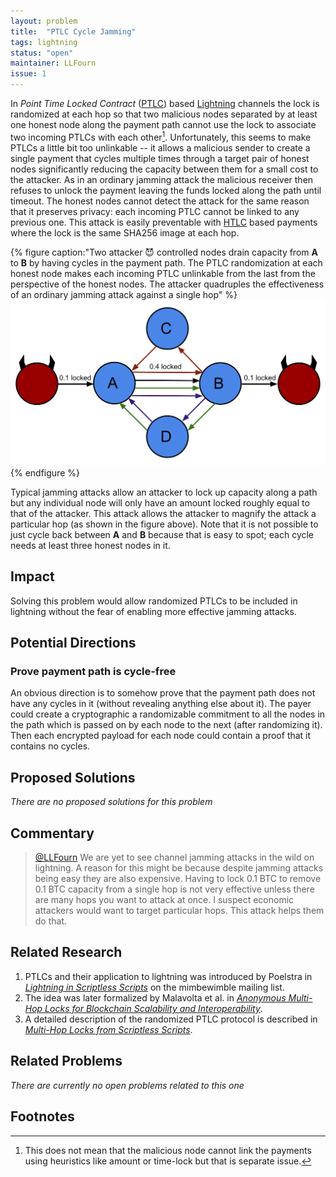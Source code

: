 ```yaml
---
layout: problem
title:  "PTLC Cycle Jamming"
tags: lightning
status: "open"
maintainer: LLFourn
issue: 1
---
```


In *Point Time Locked Contract* ([PTLC]) based [Lightning] channels the lock is randomized at each hop so that two malicious nodes separated by at least one honest node along the payment path cannot use the lock to associate two incoming PTLCs with each other[^1].
Unfortunately, this seems to make PTLCs a little bit too unlinkable -- it allows a malicious sender to create a single payment that cycles multiple times through a target pair of honest nodes significantly reducing the capacity between them for a small cost to the attacker.
As in an ordinary jamming attack the malicious receiver then refuses to unlock the payment leaving the funds locked along the path until timeout.
The honest nodes cannot detect the attack for the same reason that it preserves privacy: each incoming PTLC cannot be linked to any previous one.
This attack is easily preventable with [HTLC] based payments where the lock is the same SHA256 image at each hop.

{% figure caption:"Two attacker 😈 controlled nodes drain capacity from **A** to **B** by having cycles in the payment path. The PTLC randomization at each honest node makes each incoming PTLC unlinkable from the last from the perspective of the honest nodes. The attacker quadruples the effectiveness of an ordinary jamming attack against a single hop" %}
![cycle attack](/assets/cycle-attack.svg)
{% endfigure %}

Typical jamming attacks allow an attacker to lock up capacity along a path but any individual node will only have an amount locked roughly equal to that of the attacker.
This attack allows the attacker to magnify the attack a particular hop (as shown in the figure above).
Note that it is not possible to just cycle back between **A** and **B** because that is easy to spot; each cycle needs at least three honest nodes in it.

## Impact

Solving this problem would allow randomized PTLCs to be included in lightning without the fear of enabling more effective jamming attacks.

## Potential Directions

### Prove payment path is cycle-free

An obvious direction is to somehow prove that the payment path does not have any cycles in it (without revealing anything else about it).
The payer could create a cryptographic a randomizable commitment to all the nodes in the path which is passed on by each node to the next (after randomizing it).
Then each encrypted payload for each node could contain a proof that it contains no cycles.

## Proposed Solutions

*There are no proposed solutions for this problem*

## Commentary


> <a href="https://twitter.com/LLFourn"> @LLFourn</a> We are yet to see channel jamming attacks in the wild on lightning.
> A reason for this might be because despite jamming attacks being easy they are also expensive.
> Having to lock 0.1 BTC to remove 0.1 BTC capacity from a single hop is not very effective unless there are many hops you want to attack at once.
> I suspect economic attackers would want to target particular hops. This attack helps them do that.

## Related Research

1. PTLCs and their application to lightning was introduced by Poelstra in [*Lightning in Scriptless Scripts*](https://lists.launchpad.net/mimblewimble/msg00086.html) on the mimbewimble mailing list.
2. The idea was later formalized by Malavolta et al. in [*Anonymous Multi-Hop Locks for Blockchain Scalability and Interoperability*](https://eprint.iacr.org/2018/472.pdf).
3. A detailed description of the randomized PTLC protocol is described in [*Multi-Hop Locks from Scriptless Scripts*](https://github.com/ElementsProject/scriptless-scripts/blob/master/md/multi-hop-locks.md).

## Related Problems

*There are currently no open problems related to this one*

## Footnotes


[^1]: This does not mean that the malicious node cannot link the payments using heuristics like amount or time-lock but that is separate issue.

[PTLC]: https://bitcoinops.org/en/topics/ptlc/
[HTLC]: https://bitcoinops.org/en/topics/htlc/
[Lightning]: https://en.wikipedia.org/wiki/Lightning_Network
